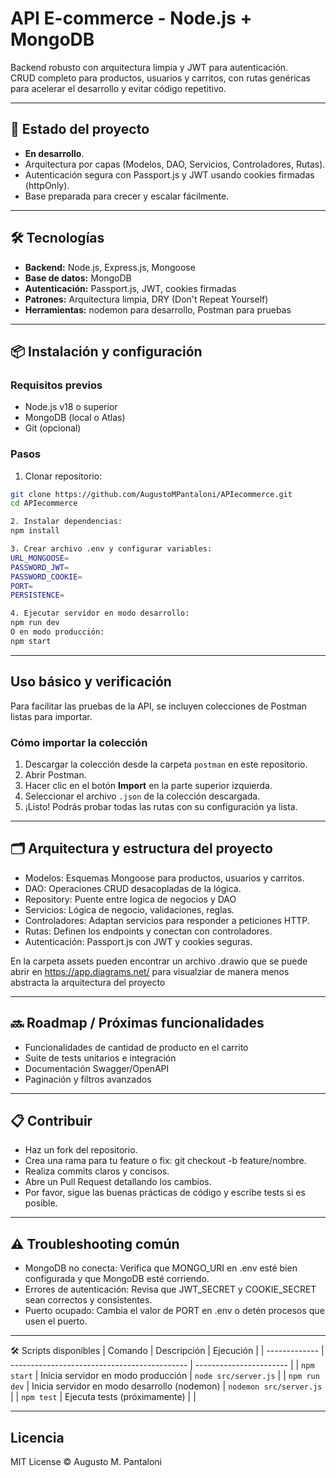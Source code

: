 # API E-commerce - Node.js + MongoDB

Backend robusto con arquitectura limpia y JWT para autenticación.  
CRUD completo para productos, usuarios y carritos, con rutas genéricas para acelerar el desarrollo y evitar código repetitivo.

---

## 🚀 Estado del proyecto

- **En desarrollo**.
- Arquitectura por capas (Modelos, DAO, Servicios, Controladores, Rutas).
- Autenticación segura con Passport.js y JWT usando cookies firmadas (httpOnly).
- Base preparada para crecer y escalar fácilmente.

---

## 🛠 Tecnologías

- **Backend:** Node.js, Express.js, Mongoose  
- **Base de datos:** MongoDB   
- **Autenticación:** Passport.js, JWT, cookies firmadas  
- **Patrones:** Arquitectura limpia, DRY (Don't Repeat Yourself)  
- **Herramientas:** nodemon para desarrollo, Postman para pruebas  

---

## 📦 Instalación y configuración

### Requisitos previos

- Node.js v18 o superior  
- MongoDB (local o Atlas)  
- Git (opcional)

### Pasos

1. Clonar repositorio:  
```bash
git clone https://github.com/AugustoMPantaloni/APIecommerce.git
cd APIecommerce

2. Instalar dependencias:
npm install

3. Crear archivo .env y configurar variables:
URL_MONGOOSE=
PASSWORD_JWT=
PASSWORD_COOKIE=
PORT=
PERSISTENCE=

4. Ejecutar servidor en modo desarrollo:
npm run dev
O en modo producción:
npm start
```

---

## Uso básico y verificación
Para facilitar las pruebas de la API, se incluyen colecciones de Postman listas para importar.

### Cómo importar la colección

1. Descargar la colección desde la carpeta `postman` en este repositorio.
2. Abrir Postman.
3. Hacer clic en el botón **Import** en la parte superior izquierda.
4. Seleccionar el archivo `.json` de la colección descargada.
5. ¡Listo! Podrás probar todas las rutas con su configuración ya lista. 

---

## 🗂 Arquitectura y estructura del proyecto

- Modelos: Esquemas Mongoose para productos, usuarios y carritos.
- DAO: Operaciones CRUD desacopladas de la lógica.
- Repository: Puente entre logica de negocios y DAO
- Servicios: Lógica de negocio, validaciones, reglas.
- Controladores: Adaptan servicios para responder a peticiones HTTP.
- Rutas: Definen los endpoints y conectan con controladores.
- Autenticación: Passport.js con JWT y cookies seguras.

En la carpeta assets pueden encontrar un archivo .drawio que se puede abrir en https://app.diagrams.net/ para visualziar de manera menos abstracta la arquitectura del proyecto

---

## 🔜 Roadmap / Próximas funcionalidades
- Funcionalidades de cantidad de producto en el carrito
- Suite de tests unitarios e integración
- Documentación Swagger/OpenAPI
- Paginación y filtros avanzados

---

## 📋 Contribuir
- Haz un fork del repositorio.
- Crea una rama para tu feature o fix: git checkout -b feature/nombre.
- Realiza commits claros y concisos.
- Abre un Pull Request detallando los cambios.
- Por favor, sigue las buenas prácticas de código y escribe tests si es posible.

---

## ⚠️ Troubleshooting común
- MongoDB no conecta: Verifica que MONGO_URI en .env esté bien configurada y que MongoDB esté corriendo.
- Errores de autenticación: Revisa que JWT_SECRET y COOKIE_SECRET sean correctos y consistentes.
- Puerto ocupado: Cambia el valor de PORT en .env o detén procesos que usen el puerto.

---

🛠 Scripts disponibles
| Comando       | Descripción                                  | Ejecución               |
| ------------- | -------------------------------------------- | ----------------------- |
| `npm start`   | Inicia servidor en modo producción           | `node src/server.js`    |
| `npm run dev` | Inicia servidor en modo desarrollo (nodemon) | `nodemon src/server.js` |
| `npm test`    | Ejecuta tests (próximamente)                 |                         |

---

## Licencia
MIT License © Augusto M. Pantaloni
